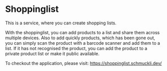 # Shoppinglist
This is a service, where you can create shopping lists.

With the shoppinglist, you can add products to a list and share them across multiple devices. Also to add quickly products, which has been gone out, you can simply scan the product with a barcode scanner and add them to a list. If it has not recognised the product, you can add the product to a private product list or make it public available.

To checkout the application, please visit: https://shoppinglist.schmuckli.dev/
